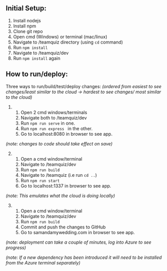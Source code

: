## Initial Setup: ##

1. Install nodejs
2. Install npm
3. Clone git repo
4. Open cmd (Windows) or terminal (mac/linux)
5. Navigate to /teamquiz directory (using ` cd ` command)
6. Run ` npm install `
7. Navigate to /teamquiz/dev
8. Run ` npm install ` again


## How to run/deploy: ##

  Three ways to run/build/test/deploy changes: _(ordered from easiest to see changes/least similar to the cloud -> hardest to see changes/ most similar to the cloud)_

1.
    1. Open 2 cmd windows/terminals
    2. Navigate both to /teamquiz/dev
    3. Run ` npm run serve ` in one.
    4. Run `npm run express ` in the other.
    5. Go to localhost:8080 in browser to see app.


_(note: changes to code should take effect on save)_

2.
    1. Open a cmd window/terminal
    2. Navigate to /teamquiz/dev
    3. Run `npm run build `
    4. Navigate to /teamquiz (i.e run ``` cd .. ```)
    5. Run `npm run start`
    6. Go to localhost:1337 in browser to see app.


  _(note: This emulates what the cloud is doing locally)_

3.
    1. Open a cmd window/terminal
    2.  Navigate to /teamquiz/dev
    3. Run `npm run build `
    4. Commit and push the changes to GitHub
    5. Go to samandamywedding.com in browser to see app.


_(note: deployment can take a couple of minutes, log into Azure to see progress)_

_(note: If a new dependency has been introduced it will need to be installed from the Azure terminal separately)_
